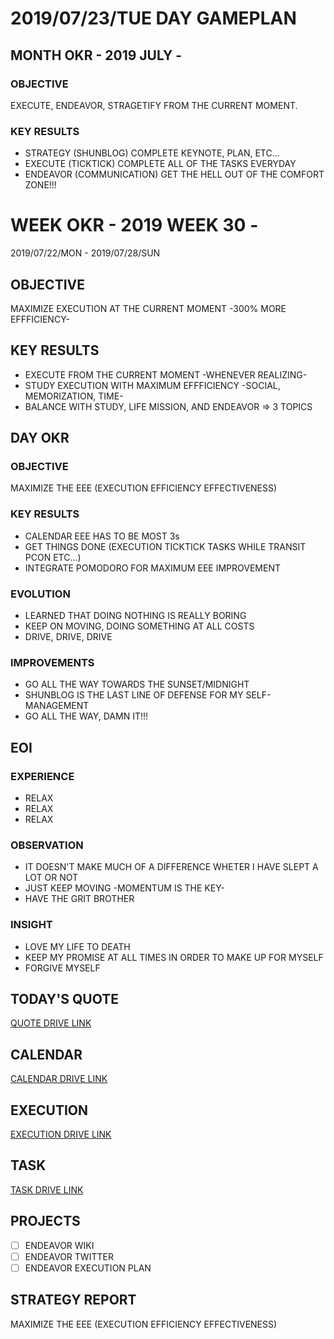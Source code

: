 # 2019/07/23/TUE DAY GAMEPLAN

## MONTH OKR - 2019 JULY -

### OBJECTIVE

EXECUTE, ENDEAVOR, STRAGETIFY FROM THE CURRENT MOMENT.

### KEY RESULTS

- STRATEGY (SHUNBLOG) COMPLETE KEYNOTE, PLAN, ETC...
- EXECUTE (TICKTICK) COMPLETE ALL OF THE TASKS EVERYDAY
- ENDEAVOR (COMMUNICATION) GET THE HELL OUT OF THE COMFORT ZONE!!!

# WEEK OKR - 2019 WEEK 30 -

2019/07/22/MON - 2019/07/28/SUN

## OBJECTIVE

MAXIMIZE EXECUTION AT THE CURRENT MOMENT -300% MORE EFFFICIENCY-

## KEY RESULTS

- EXECUTE FROM THE CURRENT MOMENT -WHENEVER REALIZING-
- STUDY EXECUTION WITH MAXIMUM EFFFICIENCY -SOCIAL, MEMORIZATION, TIME-
- BALANCE WITH STUDY, LIFE MISSION, AND ENDEAVOR => 3 TOPICS

## DAY OKR

### OBJECTIVE

MAXIMIZE THE EEE (EXECUTION EFFICIENCY EFFECTIVENESS)

### KEY RESULTS

- CALENDAR EEE HAS TO BE MOST 3s
- GET THINGS DONE (EXECUTION TICKTICK TASKS WHILE TRANSIT PCON ETC...)
- INTEGRATE POMODORO FOR MAXIMUM EEE IMPROVEMENT

### EVOLUTION

- LEARNED THAT DOING NOTHING IS REALLY BORING
- KEEP ON MOVING, DOING SOMETHING AT ALL COSTS
- DRIVE, DRIVE, DRIVE

### IMPROVEMENTS

- GO ALL THE WAY TOWARDS THE SUNSET/MIDNIGHT
- SHUNBLOG IS THE LAST LINE OF DEFENSE FOR MY SELF-MANAGEMENT
- GO ALL THE WAY, DAMN IT!!!

## EOI

### EXPERIENCE

- RELAX
- RELAX
- RELAX

### OBSERVATION

- IT DOESN'T MAKE MUCH OF A DIFFERENCE WHETER I HAVE SLEPT A LOT OR NOT
- JUST KEEP MOVING -MOMENTUM IS THE KEY-
- HAVE THE GRIT BROTHER

### INSIGHT

- LOVE MY LIFE TO DEATH
- KEEP MY PROMISE AT ALL TIMES IN ORDER TO MAKE UP FOR MYSELF
- FORGIVE MYSELF

## TODAY'S QUOTE

[QUOTE DRIVE LINK](https://drive.google.com/open?id=1YS7BFlfXkPHJXVl8qPCXvHFuJnpJyUI5)

## CALENDAR

[CALENDAR DRIVE LINK](https://drive.google.com/open?id=1OP1DZNKj4OeuKfLNz6B3j-KzorCfASor)

## EXECUTION

[EXECUTION DRIVE LINK](https://drive.google.com/open?id=1nUFC_97On1yc2Gvo3tWCSQ-rK42_PwxnO0aDLirarqA)

## TASK

[TASK DRIVE LINK](https://drive.google.com/open?id=11mbUqt_rwawU95fbNWNdEzg8JeTIDprR)

## PROJECTS

- [ ] ENDEAVOR WIKI
- [ ] ENDEAVOR TWITTER
- [ ] ENDEAVOR EXECUTION PLAN

## STRATEGY REPORT

MAXIMIZE THE EEE (EXECUTION EFFICIENCY EFFECTIVENESS)
